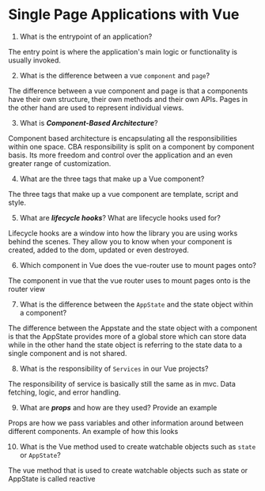 # Single Page Applications with Vue
01. What is the entrypoint of an application?

  The entry point is where the application's main logic or functionality is usually invoked.

02. What is the difference between a vue `component` and `page`?

  The difference between a vue component and page is that a components have their own structure, their own methods and their own APIs. Pages in the other hand are used to represent individual views.

03. What is ***Component-Based Architecture***?

  Component based architecture is encapsulating all the responsibilities within one space. CBA responsibility is split on a component by component basis. Its more freedom and control over the application and an even greater range of customization.

04. What are the three tags that make up a Vue component?

  The three tags that make up a vue component are template, script and style.

05. What are ***lifecycle hooks***? What are lifecycle hooks used for?

  Lifecycle hooks are a window into how the library you are using works behind the scenes. They allow you to know when your component is created, added to the dom, updated or even destroyed. 

06. Which component in Vue does the vue-router use to mount pages onto?

  The component in vue that the vue router uses to mount pages onto is the router view

07. What is the difference between the `AppState` and the state object within a component?

  The difference between the Appstate and the state object with a component is that the AppState provides more of a global store which can store data while in the other hand the state object is referring to the state data to a single component and is not shared.

08. What is the responsibility of `Services` in our Vue projects?

  The responsibility of service is basically still the same as in mvc. Data fetching, logic, and error handling.

09. What are ***props*** and how are they used? Provide an example

  Props are how we pass variables and other information around between different components. An example of how this looks

  <template>
    <camera>
     name="Sony A7"
     img="../sony-A7.jpg"
    </camera>
  </template>

10. What is the Vue method used to create watchable objects such as `state` or `AppState`?

  The vue method that is used to create watchable objects such as state or AppState is called reactive


